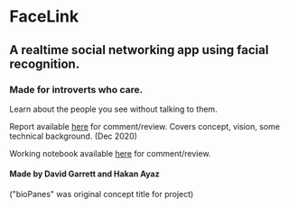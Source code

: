 # FaceLink

## A realtime social networking app using facial recognition.
### Made for introverts who care.

Learn about the people you see without talking to them. 

Report available [here](https://drive.google.com/file/d/1esBdGMpKG4RAVXSxpRoqP66oldAImJsU/view?usp=sharing) for comment/review. Covers concept, vision, some technical background. (Dec 2020) 

Working notebook available [here](https://docs.google.com/document/d/1A4wDJjUtj7zgQ4_uUR3HdZ54e1Q1Qd0t0XpoQ7w8j1M/edit?usp=sharing) for comment/review.

#### Made by David Garrett and Hakan Ayaz

("bioPanes" was original concept title for project)

